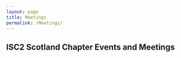 ```yaml
---
layout: page
title: Meetings
permalink: /Meetings/
---
```


## ISC2 Scotland Chapter Events and Meetings

<!-- Include Elfsight widget -->
<script src="https://static.elfsight.com/platform/platform.js" data-use-service-core defer></script>
<div class="elfsight-app-59af36ab-2033-4b97-8783-52f7aeab8a42" data-elfsight-app-lazy></div>
